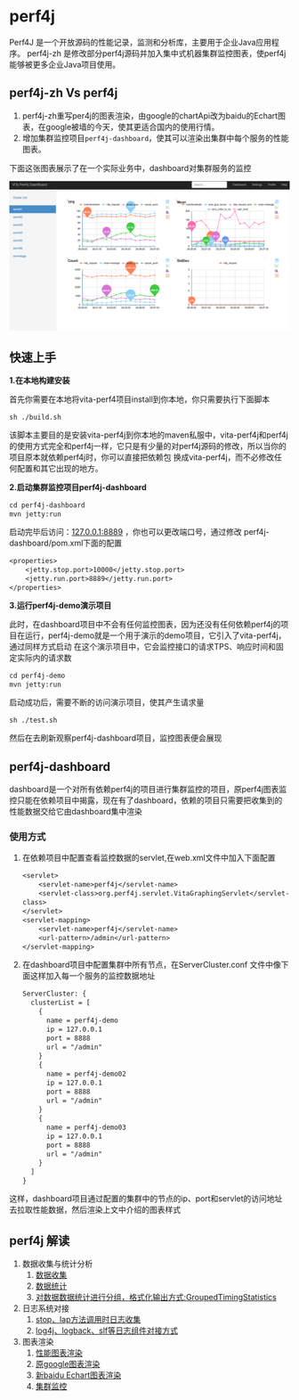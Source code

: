 # perf4j

Perf4J 是一个开放源码的性能记录，监测和分析库，主要用于企业Java应用程序。
perf4j-zh 是修改部分perf4j源码并加入集中式机器集群监控图表，使perf4j能够被更多企业Java项目使用。


## perf4j-zh Vs perf4j 

1. perf4j-zh重写per4j的图表渲染，由google的chartApi改为baidu的Echart图表，在google被墙的今天，使其更适合国内的使用行情。
1. 增加集群监控项目`perf4j-dashboard`，使其可以渲染出集群中每个服务的性能图表。

下面这张图表展示了在一个实际业务中，dashboard对集群服务的监控

![Alt text](doc/dashboard.png)


## 快速上手

**1.在本地构建安装**

首先你需要在本地将vita-perf4项目install到你本地，你只需要执行下面脚本

    sh ./build.sh
    
该脚本主要目的是安装vita-perf4j到你本地的maven私服中，vita-perf4j和perf4j的使用方式完全和perf4j一样，它只是有少量的对perf4j源码的修改，所以当你的项目原本就依赖perf4j时，你可以直接把依赖包
换成vita-perf4j，而不必修改任何配置和其它出现的地方。    
    
**2.启动集群监控项目perf4j-dashboard**
    
    cd perf4j-dashboard
    mvn jetty:run
    
启动完毕后访问：[127.0.0.1:8889](http://127.0.0.1:8889) ，你也可以更改端口号，通过修改 perf4j-dashboard/pom.xml下面的配置
    
    <properties>
        <jetty.stop.port>10000</jetty.stop.port>
        <jetty.run.port>8889</jetty.run.port>
    </properties>
    

**3.运行perf4j-demo演示项目**

此时，在dashboard项目中不会有任何监控图表，因为还没有任何依赖perf4j的项目在运行，perf4j-demo就是一个用于演示的demo项目，它引入了vita-perf4j，通过同样方式启动
在这个演示项目中，它会监控接口的请求TPS、响应时间和固定实际内的请求数
 
    cd perf4j-demo
    mvn jetty:run
    
启动成功后，需要不断的访问演示项目，使其产生请求量
    
    sh ./test.sh

然后在去刷新观察perf4j-dashboard项目，监控图表便会展现 
   
   
## perf4j-dashboard
   
dashboard是一个对所有依赖perf4j的项目进行集群监控的项目，原perf4j图表监控只能在依赖项目中揭露，现在有了dashboard，依赖的项目只需要把收集到的性能数据交给它由dashboard集中渲染

### 使用方式

1. 在依赖项目中配置查看监控数据的servlet,在web.xml文件中加入下面配置

     ```
     <servlet>
         <servlet-name>perf4j</servlet-name>
         <servlet-class>org.perf4j.servlet.VitaGraphingServlet</servlet-class>
     </servlet>
     <servlet-mapping>
         <servlet-name>perf4j</servlet-name>
         <url-pattern>/admin</url-pattern>
     </servlet-mapping>
     ```
     
2. 在dashboard项目中配置集群中所有节点，在ServerCluster.conf 文件中像下面这样加入每一个服务的监控数据地址
   
    ```
    ServerCluster: {
      clusterList = [
        {
          name = perf4j-demo
          ip = 127.0.0.1
          port = 8888
          url = "/admin"
        }
        {
          name = perf4j-demo02
          ip = 127.0.0.1
          port = 8888
          url = "/admin"
        }
        {
          name = perf4j-demo03
          ip = 127.0.0.1
          port = 8888
          url = "/admin"
        }
      ]
    }
    ```
     
这样，dashboard项目通过配置的集群中的节点的ip、port和servlet的访问地址去拉取性能数据，然后渲染上文中介绍的图表样式     


## perf4j  解读

1. 数据收集与统计分析
    1. [数据收集](./doc/StopWatch.md)
    1. [数据统计](./doc/TimingStatistics.md)
    1. [对数据数据统计进行分组，格式化输出方式:GroupedTimingStatistics](./doc/GroupedTimingStatistics.md)
1. 日志系统对接
    1. [stop、lap方法调用时日志收集](./doc/LoggingStopWatch.md)
    1. [log4j、logback、slf等日志组件对接方式](./doc/Log4jStopWatch.md)
1. 图表渲染
    1. [性能图表渲染](./doc/graph.md)
    1. [原google图表渲染](./doc/GoogleChart.md)
    1. [新baidu Echart图表渲染](./doc/Echart.md)
    1. [集群监控](./doc/dashboard.md)
    
    
   
   
